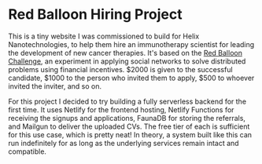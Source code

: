 # Red Balloon Hiring Project

This is a tiny website I was commissioned to build for Helix Nanotechnologies, to help them hire an immunotherapy scientist for leading the development of new cancer therapies. It's based on the [Red Balloon Challenge](https://cacm.acm.org/magazines/2011/4/106587-reflecting-on-the-darpa-red-balloon-challenge/fulltext), an experiment in applying social networks to solve distributed problems using financial incentives. $2000 is given to the successful candidate, $1000 to the person who invited them to apply, $500 to whoever invited the inviter, and so on.

For this project I decided to try building a fully serverless backend for the first time. It uses Netlify for the frontend hosting, Netlify Functions for receiving the signups and applications, FaunaDB for storing the referrals, and Mailgun to deliver the uploaded CVs. The free tier of each is sufficient for this use case, which is pretty neat! In theory, a system built like this can run indefinitely for as long as the underlying services remain intact and compatible.
